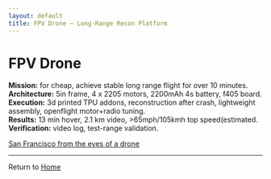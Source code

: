```yaml
---
layout: default
title: FPV Drone — Long-Range Recon Platform
---
```


<link rel="stylesheet" href="./assets/css/site.css">

# FPV Drone

**Mission:** for cheap, achieve stable long range flight for over 10 minutes.  
**Architecture:** 5in frame, 4 x 2205 motors, 2200mAh 4s battery, f405 board.  
**Execution:** 3d printed TPU addons, reconstruction after crash, lightweight assembly, openflight motor+radio tuning.  
**Results:** 13 min hover, 2.1 km video, >65mph/105kmh top speed(estimated.  
**Verification:** video log, test-range validation.

[San Francisco from the eyes of a drone](https://www.youtube.com/watch?v=hEKOgZUcE9M)

---

Return to [Home](./index.md)
